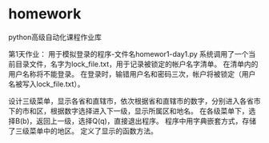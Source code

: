 # homework
python高级自动化课程作业库

第1天作业：
用于模拟登录的程序-文件名homewor1-day1.py
系统调用了一个当前目录文件，名字为lock_file.txt，用于记录被锁定的帐户名字清单。
在清单内的用户名称将不能登录。
在登录时，输错用户名和密码三次，帐户将被锁定（用户名被写入lock_file.txt）。


设计三级菜单，显示各省和直辖市，依次根据省和直辖市的数字，分别进入各省市下的市和区，根据数字选择进入下一级，显示所属区和地名。
在各级菜单下，选择B(b)，返回上一级，选择Q(q)，直接退出程序。
程序中用字典嵌套方式，存储了三级菜单中的地区。
定义了显示的函数方法。
